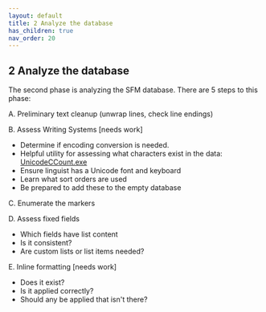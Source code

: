 ```yaml
---
layout: default
title: 2 Analyze the database
has_children: true
nav_order: 20
---
```


## 2 Analyze the database

The second phase is analyzing the SFM database. There are 5 steps to this phase:

A. Preliminary text cleanup (unwrap lines, check line endings)

B. Assess Writing Systems [needs work]
 - Determine if encoding conversion is needed.
 - Helpful utility for assessing what characters exist in the data:  [UnicodeCCount.exe](https://scripts.sil.org/cms/scripts/page.php?site_id=nrsi&id=UnicodeCharacterCount)
 - Ensure linguist has a Unicode font and keyboard
 - Learn what sort orders are used
 - Be prepared to add these to the empty database

C. Enumerate the markers

D. Assess fixed fields
- Which fields have list content
- Is it consistent?
- Are custom lists or list items needed?

E. Inline formatting [needs work]
- Does it exist?
- Is it applied correctly?
- Should any be applied that isn't there?
